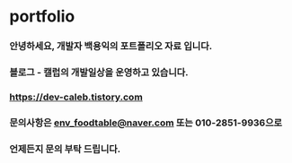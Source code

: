 # portfolio
### 안녕하세요, 개발자 백용익의 포트폴리오 자료 입니다.
### 블로그 - 캘럽의 개발일상을 운영하고 있습니다. 
### https://dev-caleb.tistory.com
### 문의사항은 env_foodtable@naver.com 또는 010-2851-9936으로
### 언제든지 문의 부탁 드립니다.
